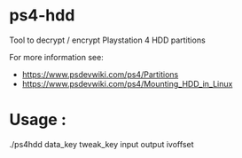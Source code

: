 # ps4-hdd
Tool to decrypt / encrypt Playstation 4 HDD partitions

For more information see:
 * https://www.psdevwiki.com/ps4/Partitions
 * https://www.psdevwiki.com/ps4/Mounting_HDD_in_Linux

# Usage :

./ps4hdd data_key tweak_key input output ivoffset
